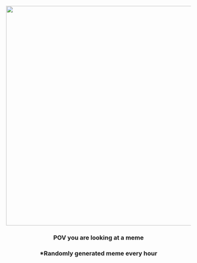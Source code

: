 <p align="center">
        <img src="https://i.redd.it/sfo292660ct91.jpg" width="600" height="600">
        </p>
        <h3 align="center">POV you are looking at a meme</h3>
        <h3 align="center">*Randomly generated meme every hour</h3>
    